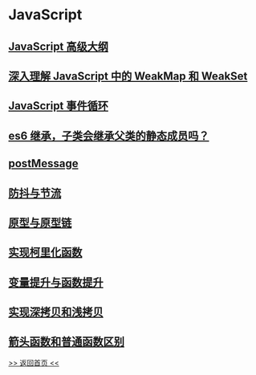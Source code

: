# JavaScript

## [JavaScript 高级大纲](/coding/javascript/JavaScript高级大纲.md)

## [深入理解 JavaScript 中的 WeakMap 和 WeakSet](/coding/javascript/深入理解JavaScript中的WeakMap和WeakSet.md)

## [JavaScript 事件循环](/coding/javascript/JavaScript事件循环.md)

## [es6 继承，子类会继承父类的静态成员吗？](/coding/javascript/es6继承，子类会继承父类的静态成员吗？.md)

## [postMessage](/coding/javascript/postMessage.md)

## [防抖与节流](/coding/javascript/防抖与节流.md)

## [原型与原型链](/coding/javascript/原型与原型链.md)

## [实现柯里化函数](/coding/javascript/实现柯里化函数.md)

## [变量提升与函数提升](/coding/javascript/变量提升与函数提升.md)

## [实现深拷贝和浅拷贝](/coding/javascript/实现深拷贝和浅拷贝.md)

## [箭头函数和普通函数区别](/coding/javascript/箭头函数和普通函数区别.md)

[>> 返回首页 <<](/README.md)
